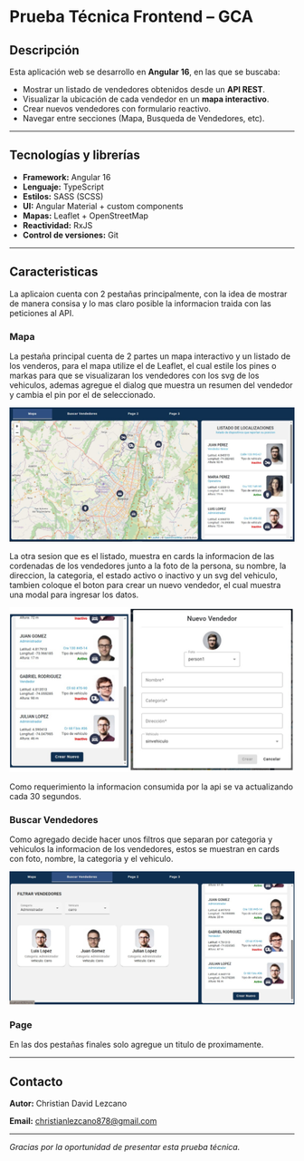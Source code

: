 # Prueba Técnica Frontend – GCA

## Descripción

Esta aplicación web se desarrollo en **Angular 16**, en las que se buscaba:

- Mostrar un listado de vendedores obtenidos desde un **API REST**.
- Visualizar la ubicación de cada vendedor en un **mapa interactivo**.
- Crear nuevos vendedores con formulario reactivo.
- Navegar entre secciones (Mapa, Busqueda de Vendedores, etc).

---

## Tecnologías y librerías

- **Framework:** Angular 16
- **Lenguaje:** TypeScript
- **Estilos:** SASS (SCSS)
- **UI:** Angular Material + custom components
- **Mapas:** Leaflet + OpenStreetMap
- **Reactividad:** RxJS
- **Control de versiones:** Git

---

## Caracteristicas

La aplicaion cuenta con 2 pestañas principalmente, con la idea de mostrar de manera consisa y lo mas claro posible la informacion traida con las peticiones al API.

### Mapa

La pestaña principal cuenta de 2 partes un mapa interactivo y un listado de los venderos, para el mapa utilize el de Leaflet, el cual estile los pines o markas para que se visualizaran los vendedores con los svg de los vehiculos, ademas agregue el dialog que muestra un resumen del vendedor y cambia el pin por el de seleccionado.

![Captura de pantalla del mapa](src/assets/img/mapa-gca.jpg)

La otra sesion que es el listado, muestra en cards la informacion de las cordenadas de los vendedores junto a la foto de la persona, su nombre, la direccion, la categoria, el estado activo o inactivo y un svg del vehiculo, tambien coloque el boton para crear un nuevo vendedor, el cual muestra una modal para ingresar los datos.

![Captura de lista de cordenadas](src/assets/img/new-vendor.jpg)

Como requerimiento la informacion consumida por la api se va actualizando cada 30 segundos.

### Buscar Vendedores

Como agregado decide hacer unos filtros que separan por categoria y vehiculos la informacion de los vendedores, estos se muestran en cards con foto, nombre, la categoria y el vehiculo.

![Captura de buscar vendedores](src/assets/img/vendors.jpg)

### Page

En las dos pestañas finales solo agregue un titulo de proximamente.

---

## Contacto

**Autor:** Christian David Lezcano

**Email:** christianlezcano878@gmail.com

---

*Gracias por la oportunidad de presentar esta prueba técnica.*